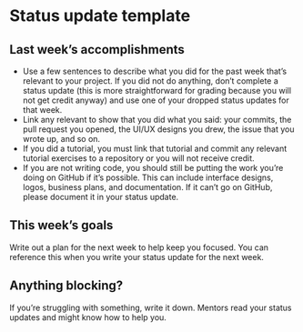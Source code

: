 # Status update template
## Last week’s accomplishments
* Use a few sentences to describe what you did for the past week that’s relevant to your project. If you did not do anything, don’t complete a status update (this is more straightforward for grading because you will not get credit anyway) and use one of your dropped status updates for that week. 
* Link any relevant to show that you did what you said: your commits, the pull request you opened, the UI/UX designs you drew, the issue that you wrote up, and so on. 
* If you did a tutorial, you must link that tutorial and commit any relevant tutorial exercises to a repository or you will not receive credit. 
* If you are not writing code, you should still be putting the work you’re doing on GitHub if it’s possible. This can include interface designs, logos, business plans, and documentation. If it can’t go on GitHub, please document it in your status update.

## This week’s goals
Write out a plan for the next week to help keep you focused. You can reference this when you write your status update for the next week.

## Anything blocking?
If you’re struggling with something, write it down. Mentors read your status updates and might know how to help you. 

